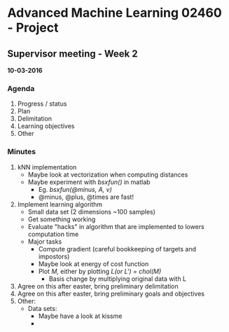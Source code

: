 # Advanced Machine Learning 02460 - Project
## Supervisor meeting - Week 2 
**10-03-2016**

### Agenda
1. Progress / status
2. Plan
3. Delimitation
4. Learning objectives
5. Other


### Minutes
1. kNN implementation
    - Maybe look at vectorization when computing distances
    - Maybe experiment with *bsxfun()* in matlab
        - Eg. *bsxfun(@minus, A, v)*
        - @minus, @plus, @times are fast!
2. Implement learning algorithm
    - Small data set (2 dimensions ~100 samples)
    - Get something working
    - Evaluate "hacks" in algorithm that are implemented to lowers computation time
    - Major tasks
        - Compute gradient (careful bookkeeping of targets and impostors)
        - Maybe look at energy of cost function
        - Plot *M*, either by plotting *L(or L') = chol(M)*
            - Basis change by multiplying original data with L
3. Agree on this after easter, bring preliminary delimitation
4. Agree on this after easter, bring preliminary goals and objectives
5. Other:
    - Data sets:
        - Maybe have a look at kissme
        - 
